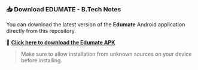 ### 📥 Download EDUMATE - B.Tech Notes

You can download the latest version of the **Edumate** Android application directly from this repository.

🔗 **[Click here to download the Edumate APK](edumate.apk)**

> Make sure to allow installation from unknown sources on your device before installing.
